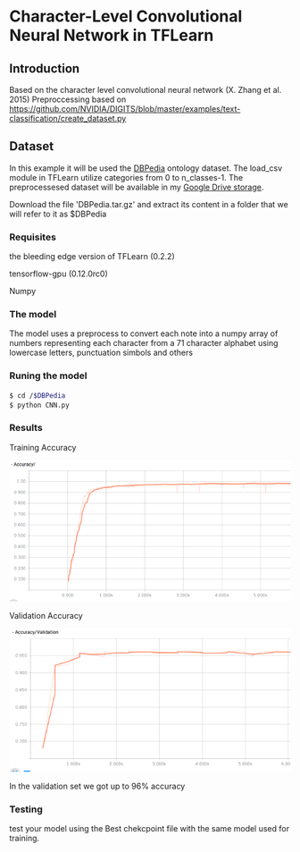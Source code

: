 # Character-Level Convolutional Neural Network in TFLearn

## Introduction
Based on the character level convolutional neural network (X. Zhang et al. 2015)
Preproccessing based on https://github.com/NVIDIA/DIGITS/blob/master/examples/text-classification/create_dataset.py

## Dataset
In this example it will be used the [DBPedia](http://wiki.dbpedia.org) ontology dataset.
The load_csv module in TFLearn utilize categories from 0 to n_classes-1. The preprocessesed dataset will be available in my [Google Drive storage](https://goo.gl/aLV7Nv).

Download the file 'DBPedia.tar.gz' and extract its content in a folder that we will refer to it as $DBPedia

### Requisites
the bleeding edge version of TFLearn (0.2.2)

tensorflow-gpu (0.12.0rc0)

Numpy

### The model
The model uses a preprocess to convert each note into a numpy array of numbers representing each character from a 71 character alphabet using lowercase letters, punctuation simbols and others


### Runing the model

```sh
$ cd /$DBPedia
$ python CNN.py
```
### Results
Training Accuracy

![Training Accuracy](AccTrain.png)

Validation Accuracy

![Validation Accuracy](AccVal.png)

In the validation set we got up to 96% accuracy


### Testing
test your model using the Best chekcpoint file with the same model used for training.
